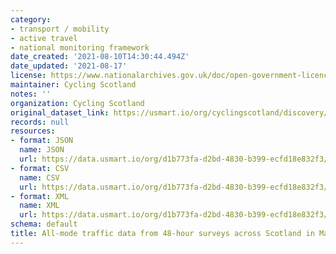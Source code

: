```yaml
---
category:
- transport / mobility
- active travel
- national monitoring framework
date_created: '2021-08-10T14:30:44.494Z'
date_updated: '2021-08-17'
license: https://www.nationalarchives.gov.uk/doc/open-government-licence/version/3/
maintainer: Cycling Scotland
notes: ''
organization: Cycling Scotland
original_dataset_link: https://usmart.io/org/cyclingscotland/discovery/discovery-view-detail/0b4e027e-59e2-4147-994f-c2f01cd08747
records: null
resources:
- format: JSON
  name: JSON
  url: https://data.usmart.io/org/d1b773fa-d2bd-4830-b399-ecfd18e832f3/resource?resourceGUID=eafbe615-dba0-4a67-a711-5b966bf72fde
- format: CSV
  name: CSV
  url: https://data.usmart.io/org/d1b773fa-d2bd-4830-b399-ecfd18e832f3/resource?resourceGUID=764a63a7-fb84-424b-a957-eb0f6008630c
- format: XML
  name: XML
  url: https://data.usmart.io/org/d1b773fa-d2bd-4830-b399-ecfd18e832f3/resource?resourceGUID=d8a1badd-3280-40bf-b1fa-c6c505c902b5
schema: default
title: All-mode traffic data from 48-hour surveys across Scotland in May 2021
---
```

